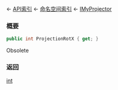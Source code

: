 ← [API索引](Api-Index) ← [命名空间索引](Namespace-Index) ← [IMyProjector](Sandbox.ModAPI.Ingame.IMyProjector)

### 概要

```csharp
public int ProjectionRotX { get; }
```

Obsolete

### 返回

[int](https://docs.microsoft.com/en-us/dotnet/api/System.Int32?view=netframework-4.6)

